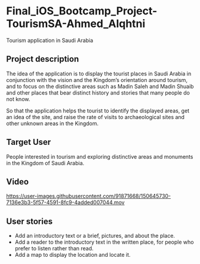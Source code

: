 # Final_iOS_Bootcamp_Project-TourismSA-Ahmed_Alqhtni
Tourism application in Saudi Arabia 

## Project description
The idea of the application is to display the tourist places in Saudi Arabia in conjunction with the vision and the Kingdom’s orientation around tourism, and to focus on the distinctive areas such as Madin Saleh and Madin Shuaib and other places that bear distinct history and stories that many people do not know. 

So that the application helps the tourist to identify the displayed areas, get an idea of the site, and raise the rate of visits to archaeological sites and other unknown areas in the Kingdom.


## Target User
People interested in tourism and exploring distinctive areas and monuments in the Kingdom of Saudi Arabia.


## Video

https://user-images.githubusercontent.com/91871668/150645730-7136e3b3-5f57-4591-8fc9-4added007044.mov




## User stories
   - Add an introductory text or a brief, pictures, and  about the place.
   - Add a reader to the introductory text in the written place, for people who prefer to listen rather than read.
   - Add a map to display the location and locate it.
